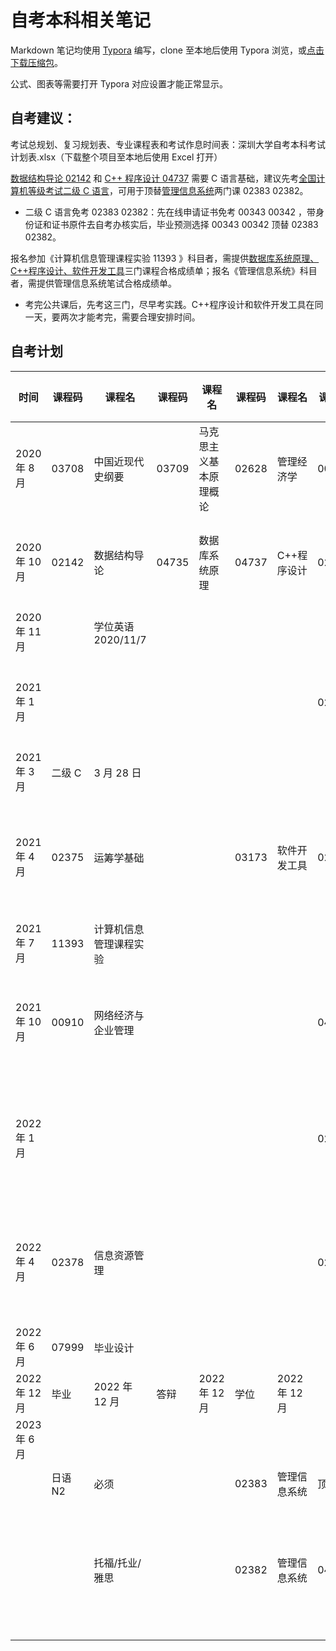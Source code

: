# 自考本科相关笔记

Markdown 笔记均使用 [Typora](https://typora.io/) 编写，clone 至本地后使用 Typora 浏览，或[点击下载压缩包](https://github.com/Eished/self-study-exam_notes/archive/refs/heads/master.zip)。

公式、图表等需要打开 Typora 对应设置才能正常显示。

## 自考建议：

考试总规划、复习规划表、专业课程表和考试作息时间表：深圳大学自考本科考试计划表.xlsx（下载整个项目至本地后使用 Excel 打开）

<u>数据结构导论 02142</u> 和 <u>C++ 程序设计 04737</u> 需要 C 语言基础，建议先考<u>全国计算机等级考试二级 C 语言</u>，可用于顶替<u>管理信息系统</u>两门课 02383 02382。

- 二级 C 语言免考 02383 02382：先在线申请证书免考 00343 00342 ，带身份证和证书原件去自考办核实后，毕业预测选择 00343 00342 顶替 02383 02382。

报名参加《计算机信息管理课程实验 11393 》科目者，需提供<u>数据库系统原理、C++程序设计、软件开发工具</u>三门课程合格成绩单；报名《管理信息系统》科目者，需提供管理信息系统笔试合格成绩单。

- 考完公共课后，先考这三门，尽早考实践。C++程序设计和软件开发工具在同一天，要两次才能考完，需要合理安排时间。

## 自考计划

| 时间          | 课程码  | 课程名                 | 课程码 | 课程名                 | 课程码 | 课程名        | 课程码 | 课程名             |
| ------------- | ------- | ---------------------- | ------ | ---------------------- | ------ | ------------- | ------ | ------------------ |
| 2020 年 8 月  | 03708   | 中国近现代史纲要       | 03709  | 马克思主义基本原理概论 | 02628  | 管理经济学    | 00015  | 英语(二)           |
| 2020 年 10 月 | 02142   | 数据结构导论           | 04735  | 数据库系统原理         | 04737  | C++程序设计   | 02323  | 操作系统概论       |
| 2020 年 11 月 |         | 学位英语 2020/11/7     |        |                        |        |               |        |                    |
| 2021 年 1 月  |         |                        |        |                        |        |               | 02376  | 信息系统开发       |
| 2021 年 3 月  | 二级 C  | 3 月 28 日             |        |                        |        |               |        |                    |
| 2021 年 4 月  | 02375   | 运筹学基础             |        |                        | 03173  | 软件开发工具  | 02323  | 补考:操作系统概论  |
| 2021 年 7 月  | 11393   | 计算机信息管理课程实验 |        |                        |        |               |        |                    |
| 2021 年 10 月 | 00910   | 网络经济与企业管理     |        |                        |        |               | 04741  | 计算机网络原理     |
| 2022 年 1 月  |         |                        |        |                        |        |               | 02376  | 补考:信息系统开发  |
| 2022 年 4 月  | 02378   | 信息资源管理           |        |                        |        |               | 02323  | 补考:操作系统概论  |
| 2022 年 6 月  | 07999   | 毕业设计               |        |                        |        |               |        |                    |
| 2022 年 12 月 | 毕业    | 2022 年 12 月          | 答辩   | 2022 年 12 月          | 学位   | 2022 年 12 月 |        |                    |
| 2023 年 6 月  |         |                        |        |                        |        |               |        |                    |
|               |         |                        |        |                        |        |               |        |                    |
|               | 日语 N2 | 必须                   |        |                        | 02383  | 管理信息系统  | 顶替   |                    |
|               |         | 托福/托业/雅思         |        |                        | 02382  | 管理信息系统  | 04757  | 信息系统开发与管理 |
